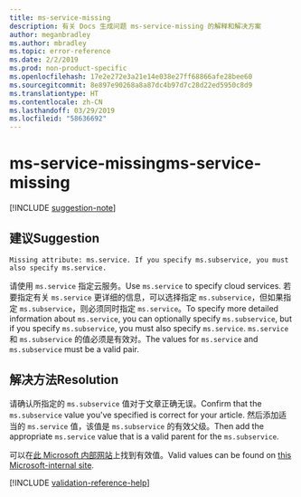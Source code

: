 ```yaml
---
title: ms-service-missing
description: 有关 Docs 生成问题 ms-service-missing 的解释和解决方案
author: meganbradley
ms.author: mbradley
ms.topic: error-reference
ms.date: 2/2/2019
ms.prod: non-product-specific
ms.openlocfilehash: 17e2e272e3a21e14e038e27ff68866afe28bee60
ms.sourcegitcommit: 8e897e90268a8a87dc4b97d7c28d22ed5950c8d9
ms.translationtype: HT
ms.contentlocale: zh-CN
ms.lasthandoff: 03/29/2019
ms.locfileid: "58636692"
---
```

# <a name="ms-service-missing"></a><span data-ttu-id="16c30-103">ms-service-missing</span><span class="sxs-lookup"><span data-stu-id="16c30-103">ms-service-missing</span></span>

[!INCLUDE [suggestion-note](includes/suggestion-note.md)]

## <a name="suggestion"></a><span data-ttu-id="16c30-104">建议</span><span class="sxs-lookup"><span data-stu-id="16c30-104">Suggestion</span></span>

`Missing attribute: ms.service. If you specify ms.subservice, you must also specify ms.service.`

<span data-ttu-id="16c30-105">请使用 `ms.service` 指定云服务。</span><span class="sxs-lookup"><span data-stu-id="16c30-105">Use `ms.service` to specify cloud services.</span></span> <span data-ttu-id="16c30-106">若要指定有关 `ms.service` 更详细的信息，可以选择指定 `ms.subservice`，但如果指定 `ms.subservice`，则必须同时指定 `ms.service`。</span><span class="sxs-lookup"><span data-stu-id="16c30-106">To specify more detailed information about `ms.service`, you can optionally specify `ms.subservice`, but if you specify `ms.subservice`, you must also specify `ms.service`.</span></span> <span data-ttu-id="16c30-107">`ms.service` 和 `ms.subservice` 的值必须是有效对。</span><span class="sxs-lookup"><span data-stu-id="16c30-107">The values for `ms.service` and `ms.subservice` must be a valid pair.</span></span>

## <a name="resolution"></a><span data-ttu-id="16c30-108">解决方法</span><span class="sxs-lookup"><span data-stu-id="16c30-108">Resolution</span></span>

<span data-ttu-id="16c30-109">请确认所指定的 `ms.subservice` 值对于文章正确无误。</span><span class="sxs-lookup"><span data-stu-id="16c30-109">Confirm that the `ms.subservice` value you've specified is correct for your article.</span></span> <span data-ttu-id="16c30-110">然后添加适当的 `ms.service` 值，该值是 `ms.subservice` 的有效父级。</span><span class="sxs-lookup"><span data-stu-id="16c30-110">Then add the appropriate `ms.service` value that is a valid parent for the `ms.subservice`.</span></span>

<span data-ttu-id="16c30-111">可以在[此 Microsoft 内部网站](https://docsmetadatatool.azurewebsites.net/allowlists)上找到有效值。</span><span class="sxs-lookup"><span data-stu-id="16c30-111">Valid values can be found on [this Microsoft-internal site](https://docsmetadatatool.azurewebsites.net/allowlists).</span></span>

<!--make sure to add this file to your includes folder and verify the path-->
[!INCLUDE [validation-reference-help](includes/validation-reference-help.md)]

